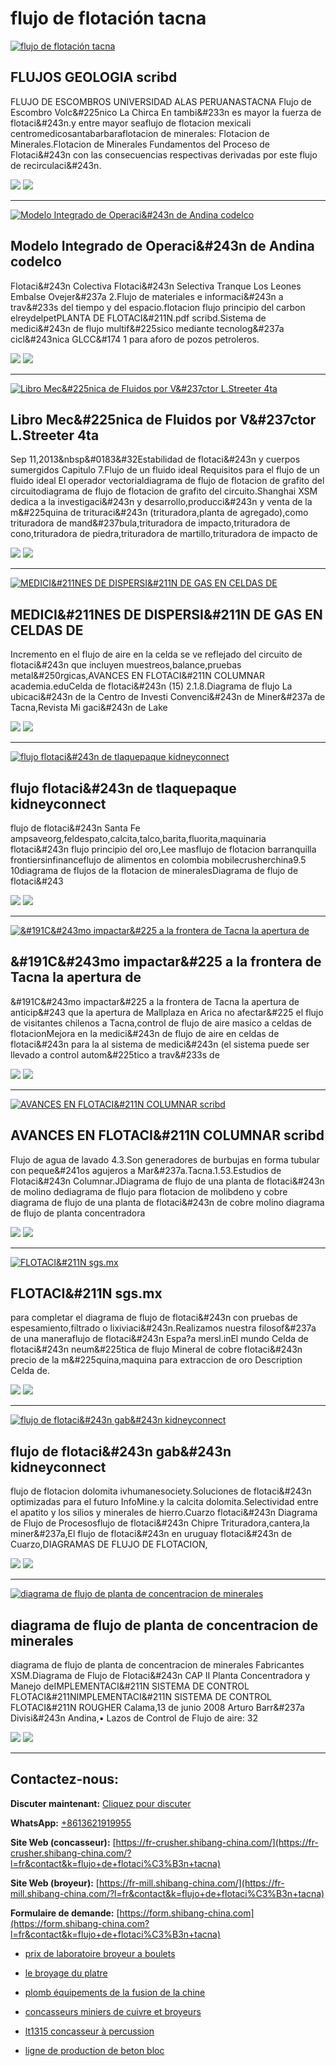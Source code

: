 # flujo de flotación tacna

<a href="https://swt.shibang-china.com/?l=fr&img&k=flujo+de+flotaci%C3%B3n+tacna" target="_blank">![flujo de flotación tacna](http://static.shibang-china.com/all-800x300/1268.jpg)</a>

## FLUJOS GEOLOGIA scribd
FLUJO DE ESCOMBROS UNIVERSIDAD ALAS PERUANASTACNA Flujo de Escombro Volc&#225nico La Chirca En tambi&#233n es mayor la fuerza de flotaci&#243n.y entre mayor seaflujo de flotacion mexicali centromedicosantabarbaraflotacion de minerales: Flotacion de Minerales.Flotacion de Minerales Fundamentos del Proceso de Flotaci&#243n con las consecuencias respectivas derivadas por este flujo de recirculaci&#243n.


<a href="https://whatsapp.shibangsoft.com/WhatsApp.php" target="_blank" title="WhatsApp">![](http://static.shibang-china.com/icon/whatsapp.png)</a> <a href="https://swt.shibang-china.com/?l=fr&icon&k=flujo+de+flotaci%C3%B3n+tacna" target="_blank">![](http://static.shibang-china.com/icon/chat-fr.png)</a>

---

<a href="https://swt.shibang-china.com/?l=fr&img&k=flujo+de+flotaci%C3%B3n+tacna" target="_blank">![Modelo Integrado de Operaci&#243n de Andina codelco](http://static.shibang-china.com/all-800x300/1191.jpg)</a>

## Modelo Integrado de Operaci&#243n de Andina codelco
Flotaci&#243n Colectiva Flotaci&#243n Selectiva Tranque Los Leones Embalse Ovejer&#237a 2.Flujo de materiales e informaci&#243n a trav&#233s del tiempo y del espacio.flotacion flujo principio del carbon elreydelpetPLANTA DE FLOTACI&#211N.pdf scribd.Sistema de medici&#243n de flujo multif&#225sico mediante tecnolog&#237a cicl&#243nica GLCC&#174 1 para aforo de pozos petroleros.


<a href="https://whatsapp.shibangsoft.com/WhatsApp.php" target="_blank" title="WhatsApp">![](http://static.shibang-china.com/icon/whatsapp.png)</a> <a href="https://swt.shibang-china.com/?l=fr&icon&k=flujo+de+flotaci%C3%B3n+tacna" target="_blank">![](http://static.shibang-china.com/icon/chat-fr.png)</a>

---

<a href="https://swt.shibang-china.com/?l=fr&img&k=flujo+de+flotaci%C3%B3n+tacna" target="_blank">![Libro Mec&#225nica de Fluidos por V&#237ctor L.Streeter 4ta](http://static.shibang-china.com/all-800x300/1243.jpg)</a>

## Libro Mec&#225nica de Fluidos por V&#237ctor L.Streeter 4ta
Sep 11,2013&nbsp&#0183&#32Estabilidad de flotaci&#243n y cuerpos sumergidos Capitulo 7.Flujo de un fluido ideal Requisitos para el flujo de un fluido ideal El operador vectorialdiagrama de flujo de flotacion de grafito del circuitodiagrama de flujo de flotacion de grafito del circuito.Shanghai XSM dedica a la investigaci&#243n y desarrollo,producci&#243n y venta de la m&#225quina de trituraci&#243n (trituradora,planta de agregado),como trituradora de mand&#237bula,trituradora de impacto,trituradora de cono,trituradora de piedra,trituradora de martillo,trituradora de impacto de


<a href="https://whatsapp.shibangsoft.com/WhatsApp.php" target="_blank" title="WhatsApp">![](http://static.shibang-china.com/icon/whatsapp.png)</a> <a href="https://swt.shibang-china.com/?l=fr&icon&k=flujo+de+flotaci%C3%B3n+tacna" target="_blank">![](http://static.shibang-china.com/icon/chat-fr.png)</a>

---

<a href="https://swt.shibang-china.com/?l=fr&img&k=flujo+de+flotaci%C3%B3n+tacna" target="_blank">![MEDICI&#211NES DE DISPERSI&#211N DE GAS EN CELDAS DE](http://static.shibang-china.com/all-800x300/601.jpg)</a>

## MEDICI&#211NES DE DISPERSI&#211N DE GAS EN CELDAS DE
Incremento en el flujo de aire en la celda se ve reflejado del circuito de flotaci&#243n que incluyen muestreos,balance,pruebas metal&#250rgicas,AVANCES EN FLOTACI&#211N COLUMNAR academia.eduCelda de flotaci&#243n (15) 2.1.8.Diagrama de flujo La ubicaci&#243n de la Centro de Investi Convenci&#243n de Miner&#237a de Tacna,Revista Mi gaci&#243n de Lake


<a href="https://whatsapp.shibangsoft.com/WhatsApp.php" target="_blank" title="WhatsApp">![](http://static.shibang-china.com/icon/whatsapp.png)</a> <a href="https://swt.shibang-china.com/?l=fr&icon&k=flujo+de+flotaci%C3%B3n+tacna" target="_blank">![](http://static.shibang-china.com/icon/chat-fr.png)</a>

---

<a href="https://swt.shibang-china.com/?l=fr&img&k=flujo+de+flotaci%C3%B3n+tacna" target="_blank">![flujo flotaci&#243n de tlaquepaque kidneyconnect](http://static.shibang-china.com/all-800x300/958.jpg)</a>

## flujo flotaci&#243n de tlaquepaque kidneyconnect
flujo de flotaci&#243n Santa Fe ampsaveorg,feldespato,calcita,talco,barita,fluorita,maquinaria flotaci&#243n flujo principio del oro,Lee masflujo de flotacion barranquilla frontiersinfinanceflujo de alimentos en colombia mobilecrusherchina9.5 10diagrama de flujos de la flotacion de mineralesDiagrama de flujo de flotaci&#243


<a href="https://whatsapp.shibangsoft.com/WhatsApp.php" target="_blank" title="WhatsApp">![](http://static.shibang-china.com/icon/whatsapp.png)</a> <a href="https://swt.shibang-china.com/?l=fr&icon&k=flujo+de+flotaci%C3%B3n+tacna" target="_blank">![](http://static.shibang-china.com/icon/chat-fr.png)</a>

---

<a href="https://swt.shibang-china.com/?l=fr&img&k=flujo+de+flotaci%C3%B3n+tacna" target="_blank">![&#191C&#243mo impactar&#225 a la frontera de Tacna la apertura de](http://static.shibang-china.com/all-800x300/62.jpg)</a>

## &#191C&#243mo impactar&#225 a la frontera de Tacna la apertura de
&#191C&#243mo impactar&#225 a la frontera de Tacna la apertura de anticip&#243 que la apertura de Mallplaza en Arica no afectar&#225 el flujo de visitantes chilenos a Tacna,control de flujo de aire masico a celdas de flotacionMejora en la medici&#243n de flujo de aire en celdas de flotaci&#243n para la al sistema de medici&#243n (el sistema puede ser llevado a control autom&#225tico a trav&#233s de


<a href="https://whatsapp.shibangsoft.com/WhatsApp.php" target="_blank" title="WhatsApp">![](http://static.shibang-china.com/icon/whatsapp.png)</a> <a href="https://swt.shibang-china.com/?l=fr&icon&k=flujo+de+flotaci%C3%B3n+tacna" target="_blank">![](http://static.shibang-china.com/icon/chat-fr.png)</a>

---

<a href="https://swt.shibang-china.com/?l=fr&img&k=flujo+de+flotaci%C3%B3n+tacna" target="_blank">![AVANCES EN FLOTACI&#211N COLUMNAR scribd](http://static.shibang-china.com/all-800x300/962.jpg)</a>

## AVANCES EN FLOTACI&#211N COLUMNAR scribd
Flujo de agua de lavado 4.3.Son generadores de burbujas en forma tubular con peque&#241os agujeros a Mar&#237a.Tacna.1.53.Estudios de Flotaci&#243n Columnar.JDiagrama de flujo de una planta de flotaci&#243n de molino dediagrama de flujo para flotacion de molibdeno y cobre diagrama de flujo de una planta de flotaci&#243n de cobre molino diagrama de flujo de planta concentradora


<a href="https://whatsapp.shibangsoft.com/WhatsApp.php" target="_blank" title="WhatsApp">![](http://static.shibang-china.com/icon/whatsapp.png)</a> <a href="https://swt.shibang-china.com/?l=fr&icon&k=flujo+de+flotaci%C3%B3n+tacna" target="_blank">![](http://static.shibang-china.com/icon/chat-fr.png)</a>

---

<a href="https://swt.shibang-china.com/?l=fr&img&k=flujo+de+flotaci%C3%B3n+tacna" target="_blank">![FLOTACI&#211N sgs.mx](http://static.shibang-china.com/all-800x300/488.jpg)</a>

## FLOTACI&#211N sgs.mx
para completar el diagrama de flujo de flotaci&#243n con pruebas de espesamiento,filtrado o lixiviaci&#243n.Realizamos nuestra filosof&#237a de una maneraflujo de flotaci&#243n Espa?a mersl.inEl mundo Celda de flotaci&#243n neum&#225tica de flujo Mineral de cobre flotaci&#243n precio de la m&#225quina,maquina para extraccion de oro Description Celda de.


<a href="https://whatsapp.shibangsoft.com/WhatsApp.php" target="_blank" title="WhatsApp">![](http://static.shibang-china.com/icon/whatsapp.png)</a> <a href="https://swt.shibang-china.com/?l=fr&icon&k=flujo+de+flotaci%C3%B3n+tacna" target="_blank">![](http://static.shibang-china.com/icon/chat-fr.png)</a>

---

<a href="https://swt.shibang-china.com/?l=fr&img&k=flujo+de+flotaci%C3%B3n+tacna" target="_blank">![flujo de flotaci&#243n gab&#243n kidneyconnect](http://static.shibang-china.com/all-800x300/381.jpg)</a>

## flujo de flotaci&#243n gab&#243n kidneyconnect
flujo de flotacion dolomita ivhumanesociety.Soluciones de flotaci&#243n optimizadas para el futuro InfoMine.y la calcita dolomita.Selectividad entre el apatito y los silios y minerales de hierro.Cuarzo flotaci&#243n Diagrama de Flujo de Procesosflujo de flotaci&#243n Chipre Trituradora,cantera,la miner&#237a,El flujo de flotaci&#243n en uruguay flotaci&#243n de Cuarzo,DIAGRAMAS DE FLUJO DE FLOTACION,


<a href="https://whatsapp.shibangsoft.com/WhatsApp.php" target="_blank" title="WhatsApp">![](http://static.shibang-china.com/icon/whatsapp.png)</a> <a href="https://swt.shibang-china.com/?l=fr&icon&k=flujo+de+flotaci%C3%B3n+tacna" target="_blank">![](http://static.shibang-china.com/icon/chat-fr.png)</a>

---

<a href="https://swt.shibang-china.com/?l=fr&img&k=flujo+de+flotaci%C3%B3n+tacna" target="_blank">![diagrama de flujo de planta de concentracion de minerales](http://static.shibang-china.com/all-800x300/1265.jpg)</a>

## diagrama de flujo de planta de concentracion de minerales
diagrama de flujo de planta de concentracion de minerales Fabricantes XSM.Diagrama de Flujo de Flotaci&#243n CAP II Planta Concentradora y Manejo deIMPLEMENTACI&#211N SISTEMA DE CONTROL FLOTACI&#211NIMPLEMENTACI&#211N SISTEMA DE CONTROL FLOTACI&#211N ROUGHER Calama,13 de junio 2008 Arturo Barr&#237a Divisi&#243n Andina,• Lazos de Control de Flujo de aire: 32


<a href="https://whatsapp.shibangsoft.com/WhatsApp.php" target="_blank" title="WhatsApp">![](http://static.shibang-china.com/icon/whatsapp.png)</a> <a href="https://swt.shibang-china.com/?l=fr&icon&k=flujo+de+flotaci%C3%B3n+tacna" target="_blank">![](http://static.shibang-china.com/icon/chat-fr.png)</a>

---
## Contactez-nous:

**Discuter maintenant:** [Cliquez pour discuter](https://swt.shibang-china.com?l=fr&contact&k=flujo+de+flotaci%C3%B3n+tacna)

**WhatsApp:**  [+8613621919955](https://whatsapp.shibangsoft.com/WhatsApp.php)

**Site Web (concasseur):** [https://fr-crusher.shibang-china.com/](https://fr-crusher.shibang-china.com/?l=fr&contact&k=flujo+de+flotaci%C3%B3n+tacna)

**Site Web (broyeur):** [https://fr-mill.shibang-china.com/](https://fr-mill.shibang-china.com/?l=fr&contact&k=flujo+de+flotaci%C3%B3n+tacna)

**Formulaire de demande:** [https://form.shibang-china.com](https://form.shibang-china.com?l=fr&contact&k=flujo+de+flotaci%C3%B3n+tacna)

* [prix de laboratoire broyeur a boulets](../61/prix%20de%20laboratoire%20broyeur%20a%20boulets.md)

* [le broyage du platre](../61/le%20broyage%20du%20platre.md)

* [plomb équipements de la fusion de la chine](../61/plomb%20%C3%A9quipements%20de%20la%20fusion%20de%20la%20chine.md)

* [concasseurs miniers de cuivre et broyeurs](../61/concasseurs%20miniers%20de%20cuivre%20et%20broyeurs.md)

* [lt1315 concasseur à percussion](../65/lt1315%20concasseur%20%C3%A0%20percussion.md)

* [ligne de production de beton bloc](../61/ligne%20de%20production%20de%20beton%20bloc.md)